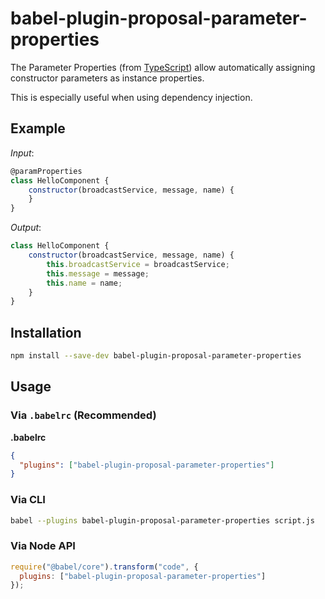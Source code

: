 # babel-plugin-proposal-parameter-properties

The Parameter Properties (from [TypeScript](https://www.typescriptlang.org/docs/handbook/classes.html)) allow automatically assigning constructor parameters as instance properties.

This is especially useful when using dependency injection.

## Example

*Input*:

```js
@paramProperties
class HelloComponent {
    constructor(broadcastService, message, name) {
    }
}
```

*Output*:

```js
class HelloComponent {
    constructor(broadcastService, message, name) {
        this.broadcastService = broadcastService;
        this.message = message;
        this.name = name;
    }
}
```

## Installation

```sh
npm install --save-dev babel-plugin-proposal-parameter-properties
```

## Usage

### Via `.babelrc` (Recommended)

**.babelrc**

```json
{
  "plugins": ["babel-plugin-proposal-parameter-properties"]
}
```

### Via CLI

```sh
babel --plugins babel-plugin-proposal-parameter-properties script.js
```

### Via Node API

```javascript
require("@babel/core").transform("code", {
  plugins: ["babel-plugin-proposal-parameter-properties"]
});
```